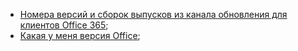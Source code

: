 - [Номера версий и сборок выпусков из канала обновления для клиентов Office 365](/officeupdates/update-history-office365-proplus-by-date);
- [Какая у меня версия Office](https://support.office.com/article/about-office-what-version-of-office-am-i-using-932788b8-a3ce-44bf-bb09-e334518b8b19);